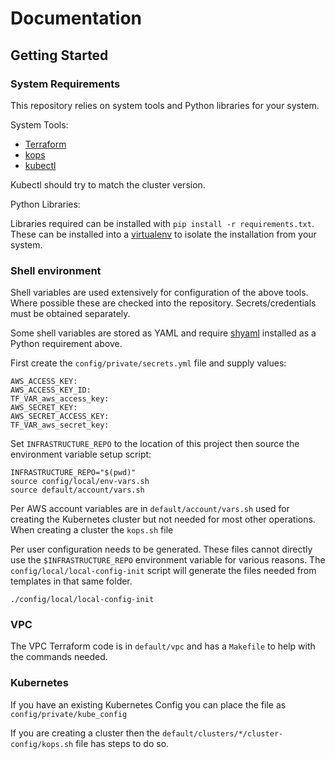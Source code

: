 # Documentation

## Getting Started

### System Requirements

This repository relies on system tools and Python libraries for your system.

System Tools:
* [Terraform](https://www.terraform.io)
* [kops](https://github.com/kubernetes/kops)
* [kubectl](https://kubernetes.io/docs/user-guide/kubectl-overview/)

Kubectl should try to match the cluster version.

Python Libraries:

Libraries required can be installed with `pip install -r requirements.txt`. These can be installed into a [virtualenv](https://virtualenv.pypa.io/en/stable/) to isolate the installation from your system.

### Shell environment

Shell variables are used extensively for configuration of the above tools. Where possible these are checked into the repository. Secrets/credentials must be obtained separately.

Some shell variables are stored as YAML and require [shyaml](https://github.com/0k/shyaml) installed as a Python requirement above.

First create the `config/private/secrets.yml` file and supply values:

```
AWS_ACCESS_KEY:
AWS_ACCESS_KEY_ID:
TF_VAR_aws_access_key:
AWS_SECRET_KEY:
AWS_SECRET_ACCESS_KEY:
TF_VAR_aws_secret_key:
```

Set `INFRASTRUCTURE_REPO` to the location of this project then source the environment variable setup script:

```
INFRASTRUCTURE_REPO="$(pwd)"
source config/local/env-vars.sh
source default/account/vars.sh
```

Per AWS account variables are in `default/account/vars.sh` used for creating the Kubernetes cluster but not needed for most other operations. When creating a cluster the `kops.sh` file

Per user configuration needs to be generated. These files cannot directly use the `$INFRASTRUCTURE_REPO` environment variable for various reasons. The `config/local/local-config-init` script will generate the files needed from templates in that same folder.

```
./config/local/local-config-init
```

### VPC

The VPC Terraform code is in `default/vpc` and has a `Makefile` to help with the commands needed.

### Kubernetes

If you have an existing Kubernetes Config you can place the file as `config/private/kube_config`

If you are creating a cluster then the `default/clusters/*/cluster-config/kops.sh` file has steps to do so.
